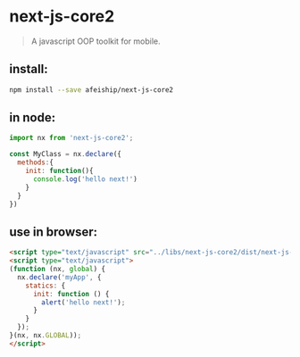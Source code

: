 # next-js-core2
> A javascript OOP toolkit for mobile.

## install:
```bash
npm install --save afeiship/next-js-core2
```

## in node:
```js
import nx from 'next-js-core2';

const MyClass = nx.declare({
  methods:{
    init: function(){
      console.log('hello next!')
    }
  }
})
```

## use in browser:
```html
<script type="text/javascript" src="../libs/next-js-core2/dist/next-js-core2.js"></script>
<script type="text/javascript">
(function (nx, global) {
  nx.declare('myApp', {
    statics: {
      init: function () {
        alert('hello next!');
      }
    }
  });
}(nx, nx.GLOBAL));
</script>
```
